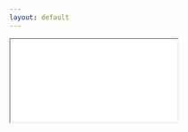 ```yaml
---
layout: default
---
```


<link rel="stylesheet" href="style.css">

<div class="container">
    <iframe src="plot.html"></iframe>
</div>
